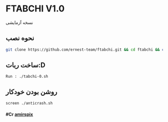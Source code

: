 # FTABCHI V1.0
 نسخه آزمایشی

## نحوه نصب
```bash
git clone https://github.com/ernest-team/ftabchi.git && cd ftabchi && chmod 777 install.sh && ./install.sh && lua creator.lua
```
## ساخت ربات:D
```
Run : ./tabchi-0.sh
```

## روشن بودن خودکار
```
screen ./anticrash.sh
```
#### #Cr      [amirspix](https://telegram.me/amirspix)

